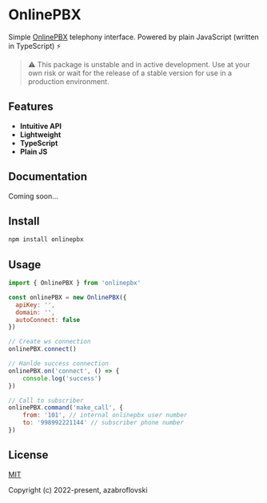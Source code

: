 # OnlinePBX 

Simple [OnlinePBX](https://www.onlinepbx.ru/) telephony interface. Powered by plain JavaScript (written in TypeScript) ⚡️

> ⚠️ This package is unstable and in active development. Use at your own risk or 
> wait for the release of a stable version for use in a production environment.

## Features

- __Intuitive API__
- __Lightweight__
- __TypeScript__
- __Plain JS__

## Documentation

Coming soon...

## Install

```sh
npm install onlinepbx
```

## Usage

```js
import { OnlinePBX } from 'onlinepbx'

const onlinePBX = new OnlinePBX({
  apiKey: '',
  domain: '',
  autoConnect: false
})

// Create ws connection
onlinePBX.connect()

// Hanlde success connection
onlinePBX.on('connect', () => {
    console.log('success')
})

// Call to subscriber
onlinePBX.command('make_call', {
    from: '101', // internal onlinepbx user number
    to: '998992221144' // subscriber phone number
})
```

## License

[MIT](https://opensource.org/licenses/MIT)

Copyright (c) 2022-present, azabroflovski

